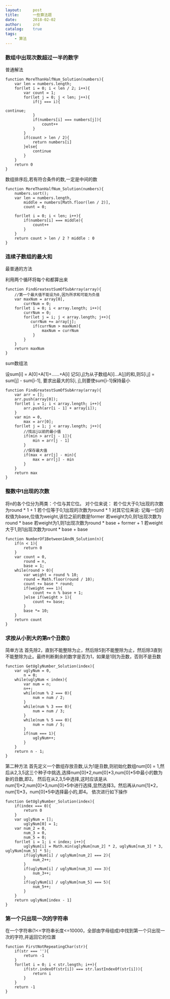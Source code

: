 ```yaml
---
layout:     post
title:      一些算法题
date:       2018-02-02
author:     zrd
catalog:    true
tags:
    - 算法
---
```


### 数组中出现次数超过一半的数字

普通解法
```
function MoreThanHalfNum_Solution(numbers){
    var len = numbers.length;
    for(let i = 0; i < len / 2; i++){
        var count = 1;
        for(let j = 0; j < len; j++){
            if(j === i){

continue;
            }
            if(numbers[i] === numbers[j]){
                count++
            }
        }        
        if(count > len / 2){
            return numbers[i]
        }else{
            continue
        }
    }
    return 0
}
```

数组排序后,若有符合条件的数,一定是中间的数
```
function MoreThanHalfNum_Solution(numbers){
    numbers.sort();
    var len = numbers.length,
        middle = numbers[Math.floor(len / 2)],
        count = 0;
    
    for(let i = 0; i < len; i++){
        if(numbers[i] === middle){
            count++
        }
    }
    return count > len / 2 ? middle : 0
}
```

### 连续子数组的最大和

最普通的方法

利用两个循环将每个和都算出来
```
function FindGreatestSumOfSubArray(array){
    //第一个最大值不能设为0,因为所求和可能为负值
    var maxNum = array[0],
        currNum = 0;
    for(let i = 0; i < array.length; i++){
        currNum = 0;
        for(let j = i; j < array.length; j++){
           currNum += array[j];
            if(currNum > maxNum){
                maxNum = currNum
            }
        }
    }
    return maxNum
}
```

sum数组法

设sum[i] = A[0]+A[1]+……+A[i] 
记S[i,j]为从子数组A[i]…A[j]的和,则S[i,j] = sum[j] - sum[i-1], 
要求出最大的S[i, j],则要使sum[i-1]保持最小
```
function FindGreatestSumOfSubArray(array){
    var arr = [];
    arr.push(array[0]);
    for(let i = 1; i < array.length; i++){
        arr.push(arr[i - 1] + array[i]);
    }
    var min = 0,
        max = arr[0];
    for(let j = 1; j < array.length; j++){
        //找出j以前的最小值
        if(min > arr[j - 1]){
            min = arr[j - 1]
        }
        //保存最大值
        if(max < arr[j] - min){
            max = arr[j] - min
        }
    }
    return max
}
```

### 整数中1出现的次数

将n的各个位分为两类：个位与其它位。 
对个位来说：
若个位大于0,1出现的次数为round * 1 + 1
若个位等于0,1出现的次数为round * 1
对其它位来说:
记每一位的权值为base,位值为weight,该位之前的数是former
若weight为0,则1出现次数为round * base
若weight为1,则1出现次数为round * base + former + 1
若weight大于1,则1出现次数为rount * base + base
```
function NumberOf1Between1AndN_Solution(n){
    if(n < 1){
        return 0
    }
    var count = 0,
        round = n,
        base = 1;    
    while(round > 0){
        var weight = round % 10;
        round = Math.floor(round / 10);
        count += base * round;
        if(weight === 1){
            count += n % base + 1;
        }else if(weight > 1){
            count += base;
        }
        base *= 10;
    }
    return count
}
```

### 求按从小到大的第n个丑数()

简单方法
首先除2，直到不能整除为止，然后除5到不能整除为止，然后除3直到不能整除为止。最终判断剩余的数字是否为1，如果是1则为丑数，否则不是丑数
```
function GetUglyNumber_Solution(index){
    var uglyNum = 0,
        n = 0;
    while(uglyNum < index){
        var num = n;
        n++;
        while(num % 2 === 0){
            num = num / 2;
        }
        while(num % 3 === 0){
            num = num / 3;
        }
        while(num % 5 === 0){
            num = num / 5;
        }
        if(num === 1){
            uglyNum++;
        }
    }
    return n - 1;
}
```

第二种方法
首先定义一个数组存放丑数,认为1是丑数,则初始化数组num[0] = 1,然后从2,3,5这三个种子中挑选,选择num[0]*2,num[0]*3,num[0]*5中最小的数为新的丑数,即2。
然后在从2,3,5中选择,这时应该是从num[1]*2,num[0]*3,num[0]*5中进行选择,显然选择3。然后再从num[1]*2，num[1]*3，num[0]*5中选择最小的,即4。
依次进行如下操作
```
function GetUglyNumber_Solution(index){
    if(index === 0){
        return 0
    }
    var uglyNum = [];
        uglyNum[0] = 1;
    var num_2 = 0,
        num_3 = 0,
        num_5 = 0;   
    for(let i = 1; i < index; i++){
        uglyNum[i] = Math.min(uglyNum[num_2] * 2, uglyNum[num_3] * 3, uglyNum[num_5] * 5);
        if(uglyNum[i] / uglyNum[num_2] === 2){
            num_2++;
        }
        if(uglyNum[i] / uglyNum[num_3] === 3){
            num_3++;
        }
        if(uglyNum[i] / uglyNum[num_5] === 5){
            num_5++;
        }
    }
    return uglyNum[index - 1]
}
```

### 第一个只出现一次的字符串

在一个字符串(1<=字符串长度<=10000，全部由字母组成)中找到第一个只出现一次的字符,并返回它的位置


```
function FirstNotRepeatingChar(str){
    if(str === ''){
        return -1
    }
    for(let i = 0; i < str.length; i++){
        if(str.indexOf(str[i]) === str.lastIndexOf(str[i])){
            return i
        }
    }
    return -1
}
```



















